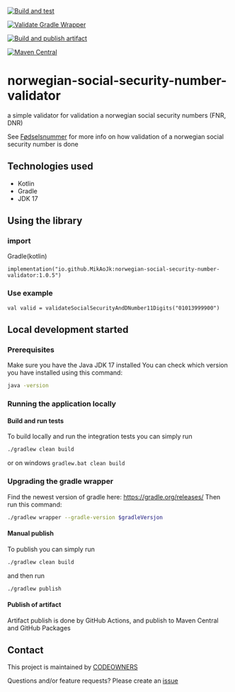 [![Build and test](https://github.com/MikAoJk/norwegian-social-security-number-validator/actions/workflows/build-and-test.yml/badge.svg?branch=main)](https://github.com/MikAoJk/norwegian-social-security-number-validator/actions/workflows/build-and-test.yml)

[![Validate Gradle Wrapper](https://github.com/MikAoJk/norwegian-social-security-number-validator/actions/workflows/gradle-wrapper-validation.yml/badge.svg?branch=main)](https://github.com/MikAoJk/norwegian-social-security-number-validator/actions/workflows/gradle-wrapper-validation.yml)

[![Build and publish artifact](https://github.com/MikAoJk/norwegian-social-security-number-validator/actions/workflows/build-release.yml/badge.svg?branch=main)](https://github.com/MikAoJk/norwegian-social-security-number-validator/actions/workflows/build-release.yml)

[![Maven Central](https://maven-badges.herokuapp.com/maven-central/io.github.MikAoJk/norwegian-social-security-number-validator/badge.svg)](https://maven-badges.herokuapp.com/maven-central/io.github.MikAoJk/norwegian-social-security-number-validator/)

# norwegian-social-security-number-validator
a simple validator for validation a norwegian social security numbers (FNR, DNR)

See [Fødselsnummer](https://no.wikipedia.org/wiki/F%C3%B8dselsnummer#Oppbygning)
for more info on how validation of a norwegian social security number is done

## Technologies used
* Kotlin
* Gradle
* JDK 17

## Using the library 
### import
Gradle(kotlin)
```
implementation("io.github.MikAoJk:norwegian-social-security-number-validator:1.0.5")
```

### Use example
```
val valid = validateSocialSecurityAndDNumber11Digits("01013999900")
```

## Local development started

### Prerequisites
Make sure you have the Java JDK 17 installed
You can check which version you have installed using this command:
``` bash
java -version
 ```

### Running the application locally

#### Build and run tests
To build locally and run the integration tests you can simply run
``` bash
./gradlew clean build
 ```
or on windows
`gradlew.bat clean build`

### Upgrading the gradle wrapper
Find the newest version of gradle here: https://gradle.org/releases/ Then run this command:

``` bash
./gradlew wrapper --gradle-version $gradleVersjon
```

#### Manual publish
To publish you can simply run
``` bash
./gradlew clean build
```
and then run
``` bash
./gradlew publish
```

#### Publish of artifact
Artifact publish is done by GitHub Actions,
and publish to Maven Central and GitHub Packages

## Contact

This project is maintained by [CODEOWNERS](CODEOWNERS)

Questions and/or feature requests?
Please create an [issue](https://github.com/MikAoJk/norwegian-social-security-number-validator/issues)
